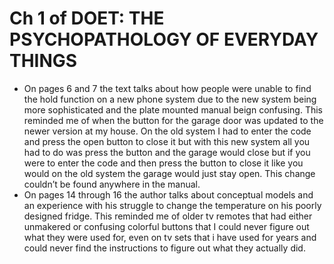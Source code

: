 # Ch 1 of DOET: THE PSYCHOPATHOLOGY OF EVERYDAY THINGS

- On pages 6 and 7 the text talks about how people were unable to find the hold function on a new phone system due to the new system being more sophisticated and the plate mounted manual beign confusing. This reminded me of when the button for the garage door was updated to the newer version at my house. On the old system I had to enter the code and press the open button to close it but with this new system all you had to do was press the button and the garage would close but if you were to enter the code and then press the button to close it like you would on the old system the garage would just stay open. This change couldn’t be found anywhere in the manual.
- On pages 14 through 16 the author talks about conceptual models and an experience with his struggle to change the temperature on his poorly designed fridge. This reminded me of older tv remotes that had either unmakered or confusing colorful buttons that I could never figure out what they were used for, even on tv sets that i have used for years and could never find the instructions to figure out what they actually did.
